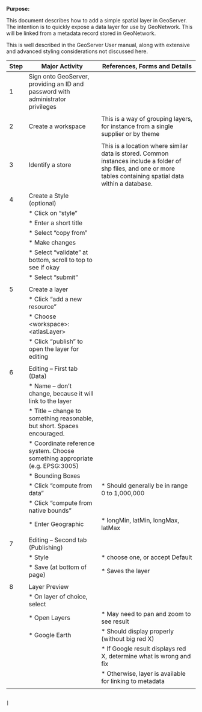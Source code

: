 ﻿**Purpose:**

This document describes how to add a simple spatial layer in GeoServer. The intention is to quickly expose a data layer for use by GeoNetwork. This will be linked from a metadata record stored in GeoNetwork.

This is well described in the GeoServer User manual, along with extensive and advanced styling considerations not discussed here.

| **Step** | **Major Activity**                          | **References, Forms and Details**                        |
|----------|---------------------------------------------|----------------------------------------------------------|
| 1        | Sign onto GeoServer, providing an ID and password with administrator privileges   |                    |
|          |                                             |                                                          |
| 2        | Create a workspace                          | This is a way of grouping layers, for instance from a single supplier or by theme   |
|          |                                             |                                                          |
| 3        | Identify a store                            | This is a location where similar data is stored. Common instances include a folder of shp files, and one or more tables containing spatial data within a database. |
|          |                                             |                                                          |
| 4        | Create a Style (optional)                   |                                                          |
|          |  * Click on “style”                         |                                                          |
|          |  * Enter a short title                      |                                                          |
|          |  * Select “copy from”                       |                                                          |
|          |  * Make changes                             |                                                          |
|          |  * Select “validate” at bottom, scroll to top to see if okay |                                         |
|          |  * Select “submit”                          |                                                          |
|          |                                             |                                                          |
| 5        | Create a layer                              |                                                          |
|          |  * Click “add a new resource”               |                                                          |
|          |  * Choose \<workspace\>: \<atlasLayer\>     |                                                          |
|          |  * Click “publish” to open the layer for editing |                                                     |
|          |                                             |                                                          |
| 6        | Editing – First tab (Data)                  |                                                          |
|          |  * Name – don’t change, because it will link to the layer |                                            |
|          |  * Title – change to something reasonable, but short. Spaces encouraged. |                             |
|          |  * Coordinate reference system. Choose something appropriate (e.g. EPSG:3005) |                        |
|          |  * Bounding Boxes                           |                                                          |
|          |     * Click “compute from data”             |   * Should generally be in range 0 to 1,000,000          |
|          |     * Click “compute from native bounds”    |                                                          |
|          |     * Enter Geographic                      |   * longMin, latMin, longMax, latMax                     |
|          |                                             |                                                          |
| 7        | Editing – Second tab (Publishing)           |                                                          |
|          |  * Style                                    |    * choose one, or accept Default                       |
|          |  * Save (at bottom of page)                 |    * Saves the layer                                     |
|          |                                             |                                                          |
| 8        | Layer Preview                               |                                                          |
|          |  * On layer of choice, select               |                                                          |
|          |     * Open Layers                           |    * May need to pan and zoom to see result              |
|          |     * Google Earth                          |    * Should display properly (without big red X)         |
|          |                                             |    * If Google result displays red X, determine what is wrong and fix  |
|          |                                             |    * Otherwise, layer is available for linking to metadata |
|          |                                             |                                                          |
                                                                                 
                                                                                                                                                                                                                                                                  
                                                                                                                                                                                                            |
